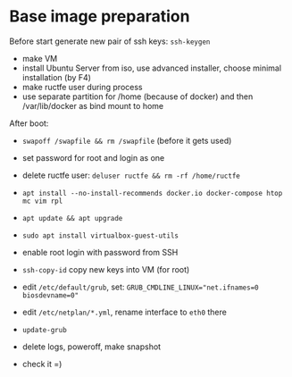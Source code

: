 # Base image preparation

Before start generate new pair of ssh keys: `ssh-keygen`

* make VM
* install Ubuntu Server from iso, use advanced installer, choose minimal installation (by F4)
* make ructfe user during process
* use separate partition for /home (because of docker) and then /var/lib/docker as bind mount to home

After boot:
* `swapoff /swapfile && rm /swapfile` (before it gets used)

* set password for root and login as one
* delete ructfe user: `deluser ructfe && rm -rf /home/ructfe`
* `apt install --no-install-recommends docker.io docker-compose htop mc vim rpl`
* `apt update && apt upgrade`
* `sudo apt install virtualbox-guest-utils`

* enable root login with password from SSH
* `ssh-copy-id` copy new keys into VM (for root)

* edit `/etc/default/grub`, set: `GRUB_CMDLINE_LINUX="net.ifnames=0 biosdevname=0"`
* edit `/etc/netplan/*.yml`, rename interface to `eth0` there
* `update-grub`
* delete logs, poweroff, make snapshot

* check it =)
